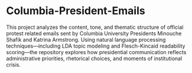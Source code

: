 # Columbia-President-Emails

This project analyzes the content, tone, and thematic structure of official protest related emails sent by Columbia University Presidents Minouche Shafik and Katrina Armstrong. Using natural language processing techniques—including LDA topic modeling and Flesch-Kincaid readability scoring—the repository explores how presidential communication reflects administrative priorities, rhetorical choices, and moments of institutional crisis.